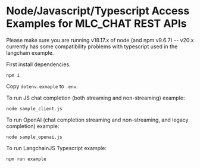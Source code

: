 # Node/Javascript/Typescript Access Examples for MLC_CHAT REST APIs

Please make sure you are running v18.17.x of node (and npm v9.6.7)  --  v20.x currently has some compatibility problems with typescript used in the langchain example.

First install dependencies.

`npm i`

Copy `dotenv.exmaple` to `.env`.

To run JS chat completion (both streaming and non-streaming) example: 

`node sample_client.js`

To run OpenAI (chat completion streaming and non-streaming, and legacy completion) example:

`node sample_openai.js`

To run LangchainJS Typescript example:

`npm run example`
